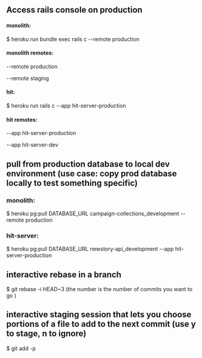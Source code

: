 ## Access rails console on production 

#### monolith: 

$ heroku run bundle exec rails c --remote production

#### monolith remotes:

--remote production

--remote staging

#### hit:      

$ heroku run rails c --app hit-server-production

#### hit remotes:

--app hit-server-production

--app hit-server-dev

## pull from production database to local dev environment (use case: copy prod database locally to test something specific)

### monolith:

$ heroku pg:pull DATABASE_URL campaign-collections_development --remote production

### hit-server:

$ heroku pg:pull DATABASE_URL newstory-api_development --app hit-server-production

## interactive rebase in a branch

$ git rebase -i HEAD~3 (the number is the number of commits you want to go )

## interactive staging session that lets you choose portions of a file to add to the next commit (use y to stage, n to ignore)

$ git add -p 